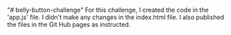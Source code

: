"# belly-button-challenge" 
For this challenge, I created the code in the 'app.js' file.  I didn't make any changes in the index.html file.
I also published the files in the Git Hub pages as instructed.
